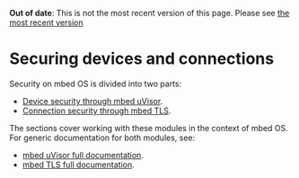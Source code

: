 <span class="warnings">**Out of date**: This is not the most recent version of this page. Please see [the most recent version](https://os.mbed.com/docs/latest/reference/security.html)</span>
# Securing devices and connections

Security on mbed OS is divided into two parts:

* [Device security through mbed uVisor](uvisor.md).
* [Connection security through mbed TLS](tls.md).

The sections cover working with these modules in the context of mbed OS. For generic documentation for both modules, see:

* [mbed uVisor full documentation](https://docs.mbed.com/docs/uvisor-and-uvisor-lib-documentation/en/latest/).
* [mbed TLS full documentation](https://tls.mbed.org/).
